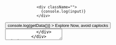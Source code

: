                   <div className="">
                    {console.log(input)}
                  </div>

<div className="button">
            <button
              className="button_content"
              onClick={() => console.log(getData())}
            >
              Explore Now, avoid caplocks
            </button>
            <div className="mt-6">
              <textarea
                id="about"
                name="about"
                rows={20}
                className="hover:shadow:md mt-1 block w-full rounded-md shadow-xl shadow-sm focus:ring-blue-500 sm:text-sm"
                value={JSON.stringify(data, null, 2)}
                readOnly
              />
            </div>
          </div>
